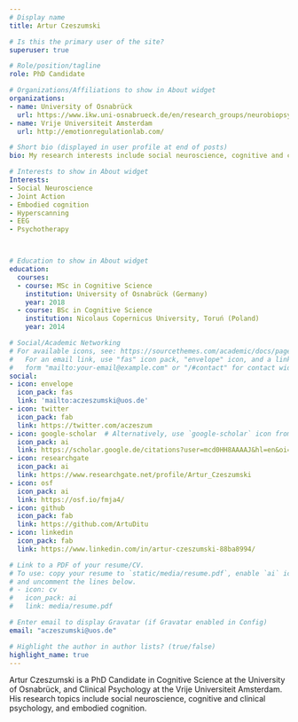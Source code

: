 ```yaml
---
# Display name
title: Artur Czeszumski

# Is this the primary user of the site?
superuser: true

# Role/position/tagline
role: PhD Candidate

# Organizations/Affiliations to show in About widget
organizations:
- name: University of Osnabrück
  url: https://www.ikw.uni-osnabrueck.de/en/research_groups/neurobiopsychology.html
- name: Vrije Universiteit Amsterdam
  url: http://emotionregulationlab.com/

# Short bio (displayed in user profile at end of posts)
bio: My research interests include social neuroscience, cognitive and clinical psychology, and embodied cognition.

# Interests to show in About widget
Interests:
- Social Neuroscience
- Joint Action
- Embodied cognition
- Hyperscanning
- EEG
- Psychotherapy



# Education to show in About widget
education:
  courses:
  - course: MSc in Cognitive Science
    institution: University of Osnabrück (Germany)
    year: 2018
  - course: BSc in Cognitive Science
    institution: Nicolaus Copernicus University, Toruń (Poland)
    year: 2014

# Social/Academic Networking
# For available icons, see: https://sourcethemes.com/academic/docs/page-builder/#icons
#   For an email link, use "fas" icon pack, "envelope" icon, and a link in the
#   form "mailto:your-email@example.com" or "/#contact" for contact widget.
social:
- icon: envelope
  icon_pack: fas
  link: 'mailto:aczeszumski@uos.de'
- icon: twitter
  icon_pack: fab
  link: https://twitter.com/aczeszum
- icon: google-scholar  # Alternatively, use `google-scholar` icon from `ai` icon pack
  icon_pack: ai
  link: https://scholar.google.de/citations?user=mcd0HH8AAAAJ&hl=en&oi=ao
- icon: researchgate
  icon_pack: ai
  link: https://www.researchgate.net/profile/Artur_Czeszumski
- icon: osf
  icon_pack: ai
  link: https://osf.io/fmja4/
- icon: github
  icon_pack: fab
  link: https://github.com/ArtuDitu
- icon: linkedin
  icon_pack: fab
  link: https://www.linkedin.com/in/artur-czeszumski-88ba8994/

# Link to a PDF of your resume/CV.
# To use: copy your resume to `static/media/resume.pdf`, enable `ai` icons in `params.toml`, 
# and uncomment the lines below.
# - icon: cv
#   icon_pack: ai
#   link: media/resume.pdf

# Enter email to display Gravatar (if Gravatar enabled in Config)
email: "aczeszumski@uos.de"

# Highlight the author in author lists? (true/false)
highlight_name: true
---
```


Artur Czeszumski is a PhD Candidate in Cognitive Science at the University of Osnabrück, and Clinical Psychology at the Vrije Universiteit Amsterdam. His research topics include social neuroscience, cognitive and clinical psychology, and embodied cognition. 
